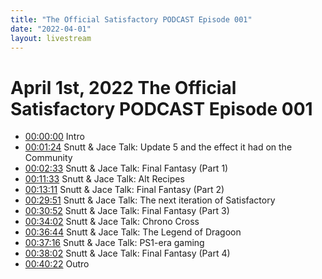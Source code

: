 ```yaml
---
title: "The Official Satisfactory PODCAST Episode 001"
date: "2022-04-01"
layout: livestream
---
```

# April 1st, 2022 The Official Satisfactory PODCAST Episode 001
* [00:00:00](https://youtu.be/jAc8Fnj1o9w?t=0) Intro
* [00:01:24](https://youtu.be/jAc8Fnj1o9w?t=84) Snutt & Jace Talk: Update 5 and the effect it had on the Community
* [00:02:33](https://youtu.be/jAc8Fnj1o9w?t=153) Snutt & Jace Talk: Final Fantasy (Part 1)
* [00:11:33](https://youtu.be/jAc8Fnj1o9w?t=693) Snutt & Jace Talk: Alt Recipes
* [00:13:11](https://youtu.be/jAc8Fnj1o9w?t=791) Snutt & Jace Talk: Final Fantasy (Part 2)
* [00:29:51](https://youtu.be/jAc8Fnj1o9w?t=1791) Snutt & Jace Talk: The next iteration of Satisfactory
* [00:30:52](https://youtu.be/jAc8Fnj1o9w?t=1852) Snutt & Jace Talk: Final Fantasy (Part 3)
* [00:34:02](https://youtu.be/jAc8Fnj1o9w?t=2042) Snutt & Jace Talk: Chrono Cross
* [00:36:44](https://youtu.be/jAc8Fnj1o9w?t=2204) Snutt & Jace Talk: The Legend of Dragoon
* [00:37:16](https://youtu.be/jAc8Fnj1o9w?t=2236) Snutt & Jace Talk: PS1-era gaming
* [00:38:02](https://youtu.be/jAc8Fnj1o9w?t=2282) Snutt & Jace Talk: Final Fantasy (Part 4)
* [00:40:22](https://youtu.be/jAc8Fnj1o9w?t=2422) Outro
